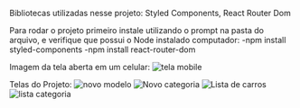 Bibliotecas utilizadas nesse projeto:
Styled Components, React Router Dom

Para rodar o projeto primeiro instale utilizando o prompt na pasta do arquivo, e verifique que possui o Node instalado computador:
 -npm install styled-components
 -npm install react-router-dom

Imagem da tela aberta em um celular:
![tela mobile](https://github.com/MylennaAlcantara/CRUD_Carros/assets/93752575/6e0ddd8f-3fdd-4abc-8acc-313ab441f1fe)

Telas do Projeto:
![novo modelo](https://github.com/MylennaAlcantara/CRUD_Carros/assets/93752575/d37d4d99-1df9-41cf-a0a5-6bf24abe11a2)
![Novo categoria](https://github.com/MylennaAlcantara/CRUD_Carros/assets/93752575/dae257b9-41b0-4a9a-ab5c-2c3b14e13670)
![Lista de carros](https://github.com/MylennaAlcantara/CRUD_Carros/assets/93752575/632311df-00f1-4ec5-b926-66c9f919a003)
![lista categoria](https://github.com/MylennaAlcantara/CRUD_Carros/assets/93752575/64ebc2c4-de2d-472f-ba14-a2c8502a6893)
